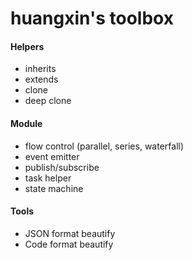 huangxin's toolbox
====

#### Helpers
- inherits
- extends
- clone
- deep clone

#### Module
- flow control (parallel, series, waterfall)
- event emitter
- publish/subscribe
- task helper
- state machine

#### Tools
- JSON format beautify
- Code format beautify

